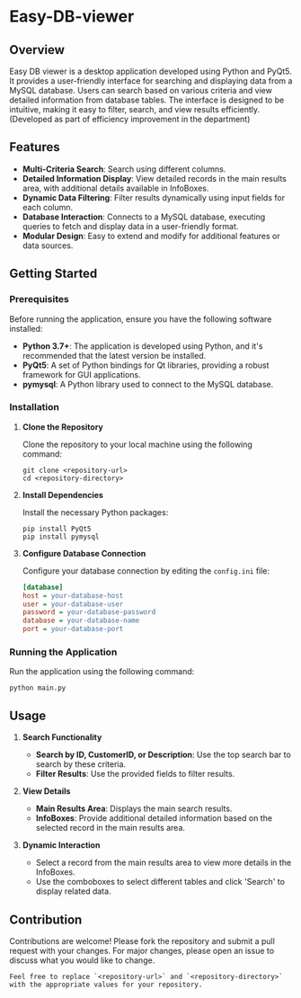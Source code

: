 # Easy-DB-viewer

## Overview

Easy DB viewer is a desktop application developed using Python and PyQt5. It provides a user-friendly interface for searching and displaying data from a MySQL database. Users can search based on various criteria and view detailed information from database tables. The interface is designed to be intuitive, making it easy to filter, search, and view results efficiently. (Developed as part of efficiency improvement in the department)

## Features

- **Multi-Criteria Search**: Search using different columns.
- **Detailed Information Display**: View detailed records in the main results area, with additional details available in InfoBoxes.
- **Dynamic Data Filtering**: Filter results dynamically using input fields for each column.
- **Database Interaction**: Connects to a MySQL database, executing queries to fetch and display data in a user-friendly format.
- **Modular Design**: Easy to extend and modify for additional features or data sources.

## Getting Started

### Prerequisites

Before running the application, ensure you have the following software installed:

- **Python 3.7+**: The application is developed using Python, and it's recommended that the latest version be installed.
- **PyQt5**: A set of Python bindings for Qt libraries, providing a robust framework for GUI applications.
- **pymysql**: A Python library used to connect to the MySQL database.

### Installation

1. **Clone the Repository**

   Clone the repository to your local machine using the following command:
   ```
   git clone <repository-url>
   cd <repository-directory>
   ```

2. **Install Dependencies**

   Install the necessary Python packages:
   ```
   pip install PyQt5
   pip install pymysql
   ```

3. **Configure Database Connection**

   Configure your database connection by editing the `config.ini` file:
   ```ini
   [database]
   host = your-database-host
   user = your-database-user
   password = your-database-password
   database = your-database-name
   port = your-database-port
   ```

### Running the Application

Run the application using the following command:
```
python main.py
```

## Usage

1. **Search Functionality**

   - **Search by ID, CustomerID, or Description**: Use the top search bar to search by these criteria.
   - **Filter Results**: Use the provided fields to filter results.

2. **View Details**

   - **Main Results Area**: Displays the main search results.
   - **InfoBoxes**: Provide additional detailed information based on the selected record in the main results area.

3. **Dynamic Interaction**

   - Select a record from the main results area to view more details in the InfoBoxes.
   - Use the comboboxes to select different tables and click 'Search' to display related data.

## Contribution

Contributions are welcome! Please fork the repository and submit a pull request with your changes. For major changes, please open an issue to discuss what you would like to change.
```
Feel free to replace `<repository-url>` and `<repository-directory>` with the appropriate values for your repository.
